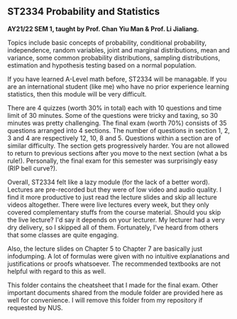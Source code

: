 ## ST2334 Probability and Statistics

**AY21/22 SEM 1, taught by Prof. Chan Yiu Man & Prof. Li Jialiang.**

Topics include basic concepts of probability, conditional probability, independence, random variables, joint and marginal distributions, mean and variance, some common probability distributions, sampling distributions, estimation and hypothesis testing based on a normal population.

If you have learned A-Level math before, ST2334 will be managable. If you are an international student (like me) who have no prior experience learning statistics, then this module will be very difficult.

There are 4 quizzes (worth 30% in total) each with 10 questions and time limit of 30 minutes. Some of the questions were tricky and taxing, so 30 minutes was pretty challenging. The final exam (worth 70%) consists of 35 questions arranged into 4 sections. The number of questions in section 1, 2, 3 and 4 are respectively 12, 10, 8 and 5. Questions within a section are of similar difficulty. The section gets progressively harder. You are not allowed to return to previous sections after you move to the next section (what a bs rule!). Personally, the final exam for this semester was surprisingly easy (RIP bell curve?).

Overall, ST2334 felt like a lazy module (for the lack of a better word). Lectures are pre-recorded but they were of low video and audio quality. I find it more productive to just read the lecture slides and skip all lecture videos altogether. There were live lectures every week, but they only covered complementary stuffs from the course material. Should you skip the live lecture? I'd say it depends on your lecturer. My lecturer had a very dry delivery, so I skipped all of them. Fortunately, I've heard from others that some classes are quite engaging.

Also, the lecture slides on Chapter 5 to Chapter 7 are basically just infodumping. A lot of formulas were given with no intuitive explanations and justifications or proofs whatsoever. The recommended textbooks are not helpful with regard to this as well.

This folder contains the cheatsheet that I made for the final exam. Other important documents shared from the module folder are provided here as well for convenience. I will remove this folder from my repository if requested by NUS.
